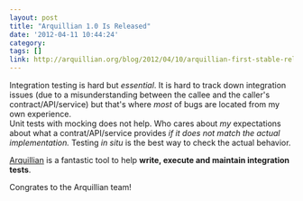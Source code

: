 ```yaml
---
layout: post
title: "Arquillian 1.0 Is Released"
date: '2012-04-11 10:44:24'
category: 
tags: []
link: http://arquillian.org/blog/2012/04/10/arquillian-first-stable-release/
---
```


Integration testing is hard but _essential_. It is hard to track down integration issues (due to a misunderstanding between the callee and the caller's contract/API/service) but that's where *most* of bugs are located from my own experience.  
Unit tests with mocking does not help. Who cares about _my_ expectations about what a contrat/API/service provides *if it does not match the actual implementation.* Testing _in situ_ is the best way to check the actual behavior.

[Arquillian][arquillian] is a fantastic tool to help __write, execute and maintain integration tests__.

Congrates to the Arquillian team!

[arquillian]: http://arquillian.org/
